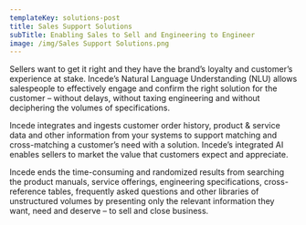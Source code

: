 ```yaml
---
templateKey: solutions-post
title: Sales Support Solutions
subTitle: Enabling Sales to Sell and Engineering to Engineer
image: /img/Sales Support Solutions.png
---
```

Sellers want to get it right and they have the brand’s loyalty and customer’s experience at stake.  Incede’s Natural Language Understanding (NLU) allows salespeople to effectively engage and confirm the right solution for the customer – without delays, without taxing engineering and without deciphering the volumes of specifications.

Incede integrates and ingests customer order history, product & service data and other information from your systems to support matching and cross-matching a customer’s need with a solution.  Incede’s integrated AI enables sellers to market the value that customers expect and appreciate.

Incede ends the time-consuming and randomized results from searching the product manuals, service offerings, engineering specifications, cross-reference tables, frequently asked questions and other libraries of unstructured volumes by presenting only the relevant information they want, need and deserve – to sell and close business.
